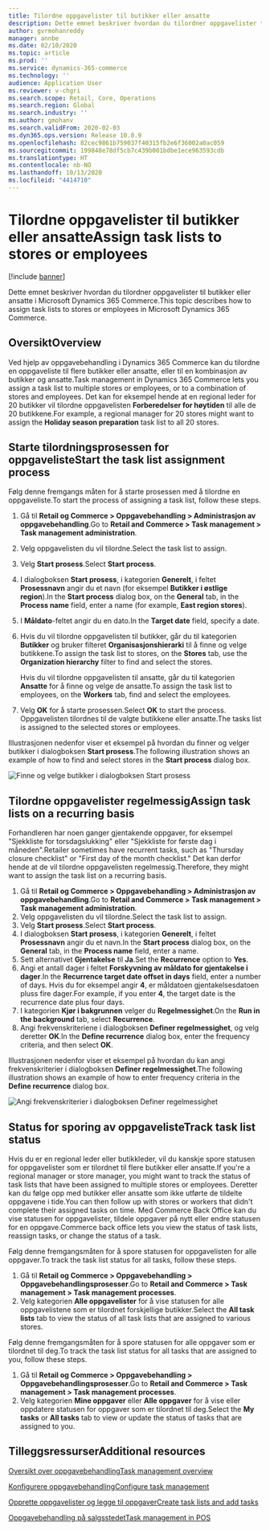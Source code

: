 ```yaml
---
title: Tilordne oppgavelister til butikker eller ansatte
description: Dette emnet beskriver hvordan du tilordner oppgavelister til butikker eller ansatte i Microsoft Dynamics 365 Commerce.
author: gvrmohanreddy
manager: annbe
ms.date: 02/10/2020
ms.topic: article
ms.prod: ''
ms.service: dynamics-365-commerce
ms.technology: ''
audience: Application User
ms.reviewer: v-chgri
ms.search.scope: Retail, Core, Operations
ms.search.region: Global
ms.search.industry: ''
ms.author: gmohanv
ms.search.validFrom: 2020-02-03
ms.dyn365.ops.version: Release 10.0.9
ms.openlocfilehash: 82cec9861b759037f40315fb2e6f36002a0ac059
ms.sourcegitcommit: 199848e78df5cb7c439b001bdbe1ece963593cdb
ms.translationtype: HT
ms.contentlocale: nb-NO
ms.lasthandoff: 10/13/2020
ms.locfileid: "4414710"
---
```

# <a name="assign-task-lists-to-stores-or-employees"></a><span data-ttu-id="49085-103">Tilordne oppgavelister til butikker eller ansatte</span><span class="sxs-lookup"><span data-stu-id="49085-103">Assign task lists to stores or employees</span></span>

[!include [banner](includes/banner.md)]

<span data-ttu-id="49085-104">Dette emnet beskriver hvordan du tilordner oppgavelister til butikker eller ansatte i Microsoft Dynamics 365 Commerce.</span><span class="sxs-lookup"><span data-stu-id="49085-104">This topic describes how to assign task lists to stores or employees in Microsoft Dynamics 365 Commerce.</span></span>

## <a name="overview"></a><span data-ttu-id="49085-105">Oversikt</span><span class="sxs-lookup"><span data-stu-id="49085-105">Overview</span></span>

<span data-ttu-id="49085-106">Ved hjelp av oppgavebehandling i Dynamics 365 Commerce kan du tilordne en oppgaveliste til flere butikker eller ansatte, eller til en kombinasjon av butikker og ansatte.</span><span class="sxs-lookup"><span data-stu-id="49085-106">Task management in Dynamics 365 Commerce lets you assign a task list to multiple stores or employees, or to a combination of stores and employees.</span></span> <span data-ttu-id="49085-107">Det kan for eksempel hende at en regional leder for 20 butikker vil tilordne oppgavelisten **Forberedelser for høytiden** til alle de 20 butikkene.</span><span class="sxs-lookup"><span data-stu-id="49085-107">For example, a regional manager for 20 stores might want to assign the **Holiday season preparation** task list to all 20 stores.</span></span>

## <a name="start-the-task-list-assignment-process"></a><span data-ttu-id="49085-108">Starte tilordningsprosessen for oppgaveliste</span><span class="sxs-lookup"><span data-stu-id="49085-108">Start the task list assignment process</span></span>

<span data-ttu-id="49085-109">Følg denne fremgangs måten for å starte prosessen med å tilordne en oppgaveliste.</span><span class="sxs-lookup"><span data-stu-id="49085-109">To start the process of assigning a task list, follow these steps.</span></span>

1. <span data-ttu-id="49085-110">Gå til **Retail og Commerce \> Oppgavebehandling \> Administrasjon av oppgavebehandling**.</span><span class="sxs-lookup"><span data-stu-id="49085-110">Go to **Retail and Commerce \> Task management \> Task management administration**.</span></span>
1. <span data-ttu-id="49085-111">Velg oppgavelisten du vil tilordne.</span><span class="sxs-lookup"><span data-stu-id="49085-111">Select the task list to assign.</span></span>
1. <span data-ttu-id="49085-112">Velg **Start prosess**.</span><span class="sxs-lookup"><span data-stu-id="49085-112">Select **Start process**.</span></span>
1. <span data-ttu-id="49085-113">I dialogboksen **Start prosess**, i kategorien **Generelt**, i feltet **Prosessnavn** angir du et navn (for eksempel **Butikker i østlige region**).</span><span class="sxs-lookup"><span data-stu-id="49085-113">In the **Start process** dialog box, on the **General** tab, in the **Process name** field, enter a name (for example, **East region stores**).</span></span>
1. <span data-ttu-id="49085-114">I **Måldato**-feltet angir du en dato.</span><span class="sxs-lookup"><span data-stu-id="49085-114">In the **Target date** field, specify a date.</span></span>
1. <span data-ttu-id="49085-115">Hvis du vil tilordne oppgavelisten til butikker, går du til kategorien **Butikker** og bruker filteret **Organisasjonshierarki** til å finne og velge butikkene.</span><span class="sxs-lookup"><span data-stu-id="49085-115">To assign the task list to stores, on the **Stores** tab, use the **Organization hierarchy** filter to find and select the stores.</span></span>

    <span data-ttu-id="49085-116">Hvis du vil tilordne oppgavelisten til ansatte, går du til kategorien **Ansatte** for å finne og velge de ansatte.</span><span class="sxs-lookup"><span data-stu-id="49085-116">To assign the task list to employees, on the **Workers** tab, find and select the employees.</span></span>

1. <span data-ttu-id="49085-117">Velg **OK** for å starte prosessen.</span><span class="sxs-lookup"><span data-stu-id="49085-117">Select **OK** to start the process.</span></span> <span data-ttu-id="49085-118">Oppgavelisten tilordnes til de valgte butikkene eller ansatte.</span><span class="sxs-lookup"><span data-stu-id="49085-118">The tasks list is assigned to the selected stores or employees.</span></span>

<span data-ttu-id="49085-119">Illustrasjonen nedenfor viser et eksempel på hvordan du finner og velger butikker i dialogboksen **Start prosess**.</span><span class="sxs-lookup"><span data-stu-id="49085-119">The following illustration shows an example of how to find and select stores in the **Start process** dialog box.</span></span>

![Finne og velge butikker i dialogboksen Start prosess](media/HQ-Assign-Tasks-Lists.png)

## <a name="assign-task-lists-on-a-recurring-basis"></a><span data-ttu-id="49085-121">Tilordne oppgavelister regelmessig</span><span class="sxs-lookup"><span data-stu-id="49085-121">Assign task lists on a recurring basis</span></span>

<span data-ttu-id="49085-122">Forhandleren har noen ganger gjentakende oppgaver, for eksempel "Sjekkliste for torsdagslukking" eller "Sjekkliste for første dag i måneden".</span><span class="sxs-lookup"><span data-stu-id="49085-122">Retailer sometimes have recurrent tasks, such as "Thursday closure checklist" or "First day of the month checklist."</span></span> <span data-ttu-id="49085-123">Det kan derfor hende at de vil tilordne oppgavelisten regelmessig.</span><span class="sxs-lookup"><span data-stu-id="49085-123">Therefore, they might want to assign the task list on a recurring basis.</span></span>

1. <span data-ttu-id="49085-124">Gå til **Retail og Commerce \> Oppgavebehandling \> Administrasjon av oppgavebehandling**.</span><span class="sxs-lookup"><span data-stu-id="49085-124">Go to **Retail and Commerce \> Task management \> Task management administration**.</span></span>
1. <span data-ttu-id="49085-125">Velg oppgavelisten du vil tilordne.</span><span class="sxs-lookup"><span data-stu-id="49085-125">Select the task list to assign.</span></span>
1. <span data-ttu-id="49085-126">Velg **Start prosess**.</span><span class="sxs-lookup"><span data-stu-id="49085-126">Select **Start process**.</span></span>
1. <span data-ttu-id="49085-127">I dialogboksen **Start prosess**, i kategorien **Generelt**, i feltet **Prosessnavn** angir du et navn.</span><span class="sxs-lookup"><span data-stu-id="49085-127">In the **Start process** dialog box, on the **General** tab, in the **Process name** field, enter a name.</span></span>
1. <span data-ttu-id="49085-128">Sett alternativet **Gjentakelse** til **Ja**.</span><span class="sxs-lookup"><span data-stu-id="49085-128">Set the **Recurrence** option to **Yes**.</span></span>
1. <span data-ttu-id="49085-129">Angi et antall dager i feltet **Forskyvning av måldato for gjentakelse i dager**.</span><span class="sxs-lookup"><span data-stu-id="49085-129">In the **Recurrence target date offset in days** field, enter a number of days.</span></span> <span data-ttu-id="49085-130">Hvis du for eksempel angir **4**, er måldatoen gjentakelsesdatoen pluss fire dager.</span><span class="sxs-lookup"><span data-stu-id="49085-130">For example, if you enter **4**, the target date is the recurrence date plus four days.</span></span>
1. <span data-ttu-id="49085-131">I kategorien **Kjør i bakgrunnen** velger du **Regelmessighet**.</span><span class="sxs-lookup"><span data-stu-id="49085-131">On the **Run in the background** tab, select **Recurrence**.</span></span>
1. <span data-ttu-id="49085-132">Angi frekvenskriteriene i dialogboksen **Definer regelmessighet**, og velg deretter **OK**.</span><span class="sxs-lookup"><span data-stu-id="49085-132">In the **Define recurrence** dialog box, enter the frequency criteria, and then select **OK**.</span></span>

<span data-ttu-id="49085-133">Illustrasjonen nedenfor viser et eksempel på hvordan du kan angi frekvenskriterier i dialogboksen **Definer regelmessighet**.</span><span class="sxs-lookup"><span data-stu-id="49085-133">The following illustration shows an example of how to enter frequency criteria in the **Define recurrence** dialog box.</span></span>

![Angi frekvenskriterier i dialogboksen Definer regelmessighet](media/HQ-Assign-Tasks-Lists-Recurrently.png)

## <a name="track-task-list-status"></a><span data-ttu-id="49085-135">Status for sporing av oppgaveliste</span><span class="sxs-lookup"><span data-stu-id="49085-135">Track task list status</span></span>

<span data-ttu-id="49085-136">Hvis du er en regional leder eller butikkleder, vil du kanskje spore statusen for oppgavelister som er tilordnet til flere butikker eller ansatte.</span><span class="sxs-lookup"><span data-stu-id="49085-136">If you're a regional manager or store manager, you might want to track the status of task lists that have been assigned to multiple stores or employees.</span></span> <span data-ttu-id="49085-137">Deretter kan du følge opp med butikker eller ansatte som ikke utførte de tildelte oppgavene i tide.</span><span class="sxs-lookup"><span data-stu-id="49085-137">You can then follow up with stores or workers that didn't complete their assigned tasks on time.</span></span> <span data-ttu-id="49085-138">Med Commerce Back Office kan du vise statusen for oppgavelister, tildele oppgaver på nytt eller endre statusen for en oppgave.</span><span class="sxs-lookup"><span data-stu-id="49085-138">Commerce back office lets you view the status of task lists, reassign tasks, or change the status of a task.</span></span>

<span data-ttu-id="49085-139">Følg denne fremgangsmåten for å spore statusen for oppgavelisten for alle oppgaver.</span><span class="sxs-lookup"><span data-stu-id="49085-139">To track the task list status for all tasks, follow these steps.</span></span>

1. <span data-ttu-id="49085-140">Gå til **Retail og Commerce \> Oppgavebehandling \> Oppgavebehandlingsprosesser**.</span><span class="sxs-lookup"><span data-stu-id="49085-140">Go to **Retail and Commerce \> Task management \> Task management processes**.</span></span>
1. <span data-ttu-id="49085-141">Velg kategorien **Alle oppgavelister** for å vise statusen for alle oppgavelistene som er tilordnet forskjellige butikker.</span><span class="sxs-lookup"><span data-stu-id="49085-141">Select the **All task lists** tab to view the status of all task lists that are assigned to various stores.</span></span>

<span data-ttu-id="49085-142">Følg denne fremgangsmåten for å spore statusen for alle oppgaver som er tilordnet til deg.</span><span class="sxs-lookup"><span data-stu-id="49085-142">To track the task list status for all tasks that are assigned to you, follow these steps.</span></span>

1. <span data-ttu-id="49085-143">Gå til **Retail og Commerce \> Oppgavebehandling \> Oppgavebehandlingsprosesser**.</span><span class="sxs-lookup"><span data-stu-id="49085-143">Go to **Retail and Commerce \> Task management \> Task management processes**.</span></span>
1. <span data-ttu-id="49085-144">Velg kategorien **Mine oppgaver** eller **Alle oppgaver** for å vise eller oppdatere statusen for oppgaver som er tilordnet til deg.</span><span class="sxs-lookup"><span data-stu-id="49085-144">Select the **My tasks** or **All tasks** tab to view or update the status of tasks that are assigned to you.</span></span>

## <a name="additional-resources"></a><span data-ttu-id="49085-145">Tilleggsressurser</span><span class="sxs-lookup"><span data-stu-id="49085-145">Additional resources</span></span>

[<span data-ttu-id="49085-146">Oversikt over oppgavebehandling</span><span class="sxs-lookup"><span data-stu-id="49085-146">Task management overview</span></span>](task-mgmt-overview.md)

[<span data-ttu-id="49085-147">Konfigurere oppgavebehandling</span><span class="sxs-lookup"><span data-stu-id="49085-147">Configure task management</span></span>](task-mgmt-configure.md)

[<span data-ttu-id="49085-148">Opprette oppgavelister og legge til oppgaver</span><span class="sxs-lookup"><span data-stu-id="49085-148">Create task lists and add tasks</span></span>](task-mgmt-create-lists.md)

[<span data-ttu-id="49085-149">Oppgavebehandling på salgsstedet</span><span class="sxs-lookup"><span data-stu-id="49085-149">Task management in POS</span></span>](task-mgmt-POS.md)
